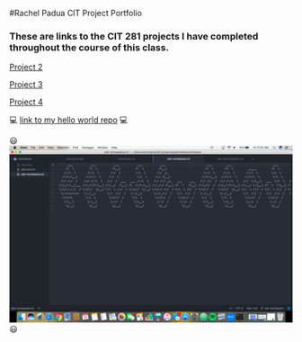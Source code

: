 #Rachel Padua CIT Project Portfolio

### These are links to the CIT 281 projects I have completed throughout the course of this class.

[Project 2](https://uo-cit.github.io/p2-17S-rachelpadua/)

[Project 3](https://uo-cit.github.io/p3-17s-rachelpadua/)

[Project 4](https://uo-cit.github.io/p4-17s-rachelpadua/)



:computer: [link to my hello world repo](https://github.com/rachelpadua/hello-world.git) :computer:

:smiley: ![Git-It Screen Shot](images/ScreenShot.png) :smiley:
